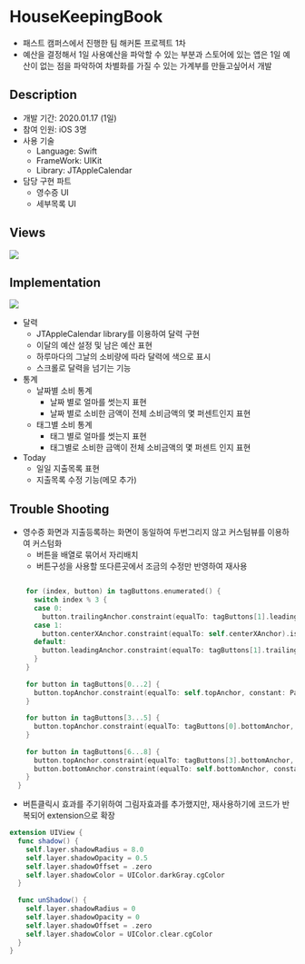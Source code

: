 # HouseKeepingBook
* 패스트 캠퍼스에서 진행한 팀 해커톤 프로젝트 1차
* 예산을 결정해서 1일 사용예산을 파악할 수 있는 부분과 스토어에 있는 앱은 1일 예산이 없는 점을 파악하여 차별화를 가질 수 있는 가계부를 만들고싶어서 개발



## Description

- 개발 기간: 2020.01.17 (1일)
- 참여 인원: iOS 3명
- 사용 기술
  - Language: Swift
  - FrameWork: UIKit
  - Library: JTAppleCalendar
- 담당 구현 파트
  - 영수증 UI
  - 세부목록 UI



## Views

![](https://user-images.githubusercontent.com/57210827/84137178-46999a80-aa87-11ea-8c76-9c71fa63777b.png)



## Implementation

![](https://user-images.githubusercontent.com/57210827/84150772-4c9a7600-aa9d-11ea-9de7-3877d81cb31d.gif)

- 달력
  - JTAppleCalendar library를 이용하여 달력 구현
  - 이달의 예산 설정 및 남은 예산 표현
  - 하루마다의 그날의 소비량에 따라 달력에 색으로 표시
  - 스크롤로 달력을 넘기는 기능
- 통계
  - 날짜별 소비 통계
    - 날짜 별로 얼마를 썻는지 표현
    - 날짜 별로 소비한 금액이 전체 소비금액의 몇 퍼센트인지 표현
  - 태그별 소비 통계
    - 태그 별로 얼마를 썻는지 표현
    - 태그별로 소비한 금액이 전체 소비금액의 몇 퍼센트 인지 표현
- Today
  - 일일 지출목록 표현
  - 지출목록 수정 기능(메모 추가)



## Trouble Shooting

* 영수증 화면과 지출등록하는 화면이 동일하여 두번그리지 않고 커스텀뷰를 이용하여 커스텀화
  * 버튼을 배열로 묶어서 자리배치
  * 버튼구성을 사용할 또다른곳에서 조금의 수정만 반영하여 재사용

```swift

    for (index, button) in tagButtons.enumerated() {
      switch index % 3 {
      case 0:
        button.trailingAnchor.constraint(equalTo: tagButtons[1].leadingAnchor, constant: -Padding.buttonXSpace).isActive = true
      case 1:
        button.centerXAnchor.constraint(equalTo: self.centerXAnchor).isActive = true
      default:
        button.leadingAnchor.constraint(equalTo: tagButtons[1].trailingAnchor, constant: Padding.buttonXSpace).isActive = true
      }
    }
    
    for button in tagButtons[0...2] {
      button.topAnchor.constraint(equalTo: self.topAnchor, constant: Padding.inset).isActive = true
    }
    
    for button in tagButtons[3...5] {
      button.topAnchor.constraint(equalTo: tagButtons[0].bottomAnchor, constant: Padding.buttonYSpace).isActive = true
    }
    
    for button in tagButtons[6...8] {
      button.topAnchor.constraint(equalTo: tagButtons[3].bottomAnchor, constant: Padding.buttonYSpace).isActive = true
      button.bottomAnchor.constraint(equalTo: self.bottomAnchor, constant: -Padding.inset).isActive = true
    }
  }
```



* 버튼클릭시 효과를 주기위하여 그림자효과를 추가했지만, 재사용하기에 코드가 반복되어 extension으로 확장

```swift
extension UIView {
  func shadow() {
    self.layer.shadowRadius = 8.0
    self.layer.shadowOpacity = 0.5
    self.layer.shadowOffset = .zero
    self.layer.shadowColor = UIColor.darkGray.cgColor
  }
  
  func unShadow() {
    self.layer.shadowRadius = 0
    self.layer.shadowOpacity = 0
    self.layer.shadowOffset = .zero
    self.layer.shadowColor = UIColor.clear.cgColor
  }
}
```

